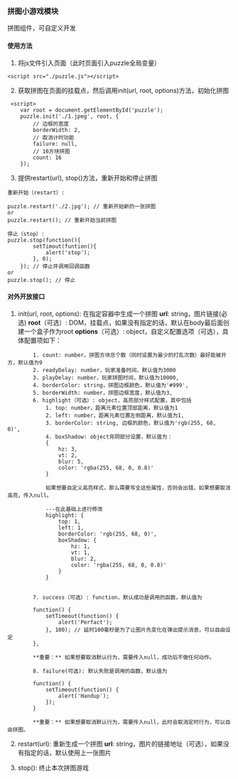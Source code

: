 ### 拼图小游戏模块
拼图组件，可自定义开发

#### 使用方法
1. 将js文件引入页面（此时页面引入puzzle全局变量）
```
<script src="./puzzle.js"></script>
```

2. 获取拼图在页面的挂载点，然后调用init(url, root, options)方法，初始化拼图
```
 <script>
    var root = document.getElementById('puzzle');
    puzzle.init('./1.jpeg', root, {
        // 边框的宽度
        borderWidth: 2,
        // 取消计时功能
        failure: null,
        // 16方块拼图
        count: 16
    });
```

3. 提供restart(url), stop()方法，重新开始和停止拼图
```
重新开始（restart）:

puzzle.restart('./2.jpg'); // 重新开始新的一张拼图
or
puzzle.restart(); // 重新开始当前拼图

停止（stop）:
puzzle.stop(function(){
        setTimout(funtion(){
            alert('stop');
        }, 0);
    }); // 停止并调用回调函数
or
puzzle.stop(); // 停止

```

#### 对外开放接口
1. init(url, root, options): 在指定容器中生成一个拼图 
    **url**: string，图片链接(必选)
    **root**（可选）: DOM，挂载点，如果没有指定的话，默认在body最后面创建一个盒子作为root
    **options**（可选）: object，自定义配置选项（可选），具体配置项如下：
```
        1. count: number，拼图方块总个数（同时设置为最少的打乱次数）最好能被开方，默认值为9
        2. readyDelay: number，玩家准备时间，默认值为3000
        3. playDelay: number，玩家拼图时间，默认值为10000,
        4. borderColor: string，拼图边框颜色，默认值为'#999',
        5. borderWidth: number，拼图边框宽度，默认值为3,
        6. highlight（可选）: object，高亮部分样式配置，其中包括       
            1. top: number，距离元素位置顶部距离，默认值为1
            2. left: number，距离元素位置左侧距离，默认值为1,
            3. borderColor: string, 边框的颜色，默认值为'rgb(255, 68, 0)',
            4. boxShadow: object背阴部分设置，默认值为：
            {
                hz: 3,
                vt: 2,
                blur: 5,
                color: 'rgba(255, 68, 0, 0.8)'
            }
            
            如果想要自定义高亮样式，那么需要写全这些属性，否则会出错，如果想要取消高亮，传入null。

            ---在此基础上进行修改
            highlight: {
                top: 1,
                left: 1,
                borderColor: 'rgb(255, 68, 0)',
                boxShadow: {
                    hz: 1,
                    vt: 1,
                    blur: 2,
                    color: 'rgba(255, 68, 0, 0.8)'
                }
            }


        7. success（可选）: function，默认成功是调用的函数，默认值为
        
        function() {
            setTimeout(function() {
                alert('Perfact');
            }, 100); // 延时100毫秒是为了让图片先变化在弹出提示消息，可以自由设定
        },
        
        **重要：** 如果想要取消默认行为，需要传入null，成功后不做任何动作。

        8. failure(可选): 默认失败是调用的函数，默认值为
        
        function() {
            setTimeout(function() {
                alert('Handup');
            });
        } 
        
        **重要：** 如果想要取消默认行为，需要传入null，此时会取消定时行为，可以自由拼图。
```
2. restart(url): 重新生成一个拼图
    **url**: string，图片的链接地址（可选），如果没有指定的话，默认使用上一张图片

3. stop(): 终止本次拼图游戏
